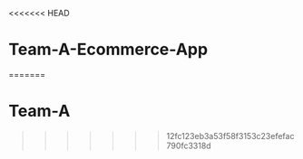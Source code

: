 <<<<<<< HEAD
# Team-A-Ecommerce-App
=======
# Team-A
>>>>>>> 12fc123eb3a53f58f3153c23efefac790fc3318d
